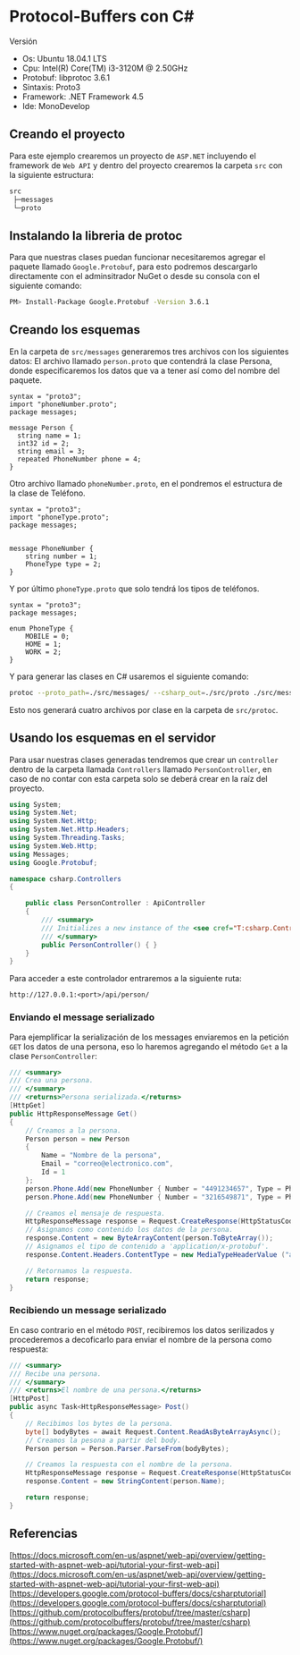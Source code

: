# Protocol-Buffers con C#

Versión

* Os: Ubuntu 18.04.1 LTS
* Cpu: Intel(R) Core(TM) i3-3120M @ 2.50GHz
* Protobuf: libprotoc 3.6.1
* Sintaxis: Proto3
* Framework: .NET Framework 4.5
* Ide: MonoDevelop

## Creando el proyecto

Para este ejemplo crearemos un proyecto de `ASP.NET` incluyendo el framework de `Web API` y dentro del proyecto crearemos la carpeta `src` con la siguiente estructura:

```bash
src
 ├─messages
 └─proto
```

## Instalando la libreria de protoc

Para que nuestras clases puedan funcionar necesitaremos agregar el paquete llamado `Google.Protobuf`, para esto podremos descargarlo directamente con el adminsitrador NuGet o desde su consola con el siguiente comando:

```bash
PM> Install-Package Google.Protobuf -Version 3.6.1
```  

## Creando los esquemas

En la carpeta de `src/messages` generaremos tres archivos con los siguientes datos:
El archivo llamado `person.proto` que contendrá la clase Persona, donde especificaremos los datos que va a tener así como del nombre del paquete.

```bas
syntax = "proto3";
import "phoneNumber.proto";
package messages;

message Person {
  string name = 1;
  int32 id = 2;
  string email = 3;
  repeated PhoneNumber phone = 4;
}
```

Otro archivo llamado `phoneNumber.proto`, en el pondremos el estructura de la clase de Teléfono.

```bas
syntax = "proto3";
import "phoneType.proto";
package messages;


message PhoneNumber {
    string number = 1;
    PhoneType type = 2;
}
```

Y por último `phoneType.proto` que solo tendrá los tipos de teléfonos.

```bas
syntax = "proto3";
package messages;

enum PhoneType {
    MOBILE = 0;
    HOME = 1;
    WORK = 2;
}
```

Y para generar las clases en C# usaremos el siguiente comando:

```bash
protoc --proto_path=./src/messages/ --csharp_out=./src/proto ./src/messages/*.proto
```

Esto nos generará cuatro archivos por clase en la carpeta de `src/protoc`.

## Usando los esquemas en el servidor

Para usar nuestras clases generadas tendremos que crear un `controller` dentro de la carpeta llamada `Controllers` llamado `PersonController`, en caso de no contar con esta carpeta solo se deberá crear en la raíz del proyecto.

```csharp
using System;
using System.Net;
using System.Net.Http;
using System.Net.Http.Headers;
using System.Threading.Tasks;
using System.Web.Http;
using Messages;
using Google.Protobuf;

namespace csharp.Controllers
{

    public class PersonController : ApiController
    {
        /// <summary>
        /// Initializes a new instance of the <see cref="T:csharp.Controllers.PersonController"/> class.
        /// </summary>
        public PersonController() { }
    }
}
```

Para acceder a este controlador entraremos a la siguiente ruta:

```bas
http://127.0.0.1:<port>/api/person/
```

### Enviando el message serializado

Para ejemplificar la serialización de los messages enviaremos en la petición `GET` los datos de una persona, eso lo haremos agregando el método `Get` a la clase `PersonController`:

```csharp
/// <summary>
/// Crea una persona.
/// </summary>
/// <returns>Persona serializada.</returns>
[HttpGet]
public HttpResponseMessage Get()
{
    // Creamos a la persona.
    Person person = new Person
    {
        Name = "Nombre de la persona",
        Email = "correo@electronico.com",
        Id = 1
    };
    person.Phone.Add(new PhoneNumber { Number = "4491234657", Type = PhoneType.Mobile });
    person.Phone.Add(new PhoneNumber { Number = "3216549871", Type = PhoneType.Work });

    // Creamos el mensaje de respuesta.
    HttpResponseMessage response = Request.CreateResponse(HttpStatusCode.OK);
    // Asignamos como contenido los datos de la persona.
    response.Content = new ByteArrayContent(person.ToByteArray());
    // Asignamos el tipo de contenido a 'application/x-protobuf'.
    response.Content.Headers.ContentType = new MediaTypeHeaderValue ("application/x-protobuf");

    // Retornamos la respuesta.
    return response;
}

```

### Recibiendo un message serializado

En caso contrario en el método `POST`, recibiremos los datos serilizados y procederemos a decoficarlo para enviar el nombre de la persona como respuesta:

```csharp
/// <summary>
/// Recibe una persona.
/// </summary>
/// <returns>El nombre de una persona.</returns>
[HttpPost]
public async Task<HttpResponseMessage> Post()
{
    // Recibimos los bytes de la persona.
    byte[] bodyBytes = await Request.Content.ReadAsByteArrayAsync();
    // Creamos la pesona a partir del body.
    Person person = Person.Parser.ParseFrom(bodyBytes);

    // Creamos la respuesta con el nombre de la persona.
    HttpResponseMessage response = Request.CreateResponse(HttpStatusCode.OK);
    response.Content = new StringContent(person.Name);

    return response;
}
```

## Referencias

[https://docs.microsoft.com/en-us/aspnet/web-api/overview/getting-started-with-aspnet-web-api/tutorial-your-first-web-api](https://docs.microsoft.com/en-us/aspnet/web-api/overview/getting-started-with-aspnet-web-api/tutorial-your-first-web-api) \
[https://developers.google.com/protocol-buffers/docs/csharptutorial](https://developers.google.com/protocol-buffers/docs/csharptutorial) \
[https://github.com/protocolbuffers/protobuf/tree/master/csharp](https://github.com/protocolbuffers/protobuf/tree/master/csharp) \
[https://www.nuget.org/packages/Google.Protobuf/](https://www.nuget.org/packages/Google.Protobuf/)